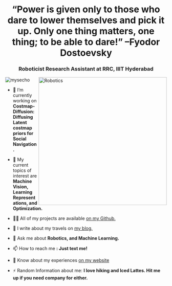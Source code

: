 <h1 align="center">“Power is given only to those who dare to lower themselves and pick it up. Only one thing matters, one thing; to be able to dare!” –Fyodor Dostoevsky</h1>
<h3 align="center">Roboticist Research Assistant at RRC, IIIT Hyderabad</h3>
<img align="right" alt="Robotics" width="400" src="https://64.media.tumblr.com/c8b76decdf64a169184660d40481f280/tumblr_o6kgx8WtZu1ults25o3_1280.gif">

<p align="left"> <img src="https://komarev.com/ghpvc/?username=mysecho&label=Profile%20views&color=0e75b6&style=flat" alt="mysecho" /> </p>

- 🔭 I’m currently working on **Costmap-Diffusion: Diffusing Latent costmap priors for Social Navigation.**

- 🌱 My current topics of interest are **Machine Vision, Learning Representations, and Optimization.**

- 👨‍💻 All of my projects are available [on my Github.](https://github.com/MysEcho)

- 📝 I write about my travels on [my blog.](https://medium.com/@antareepsinha12/a-perfect-couple-of-days-in-singapore-ed9cfef81b24)

- 💬 Ask me about **Robotics, and Machine Learning.**

- 📫 How to reach me **: Just text me!**

- 📄 Know about my experiences [on my website](https://mysecho.github.io/mys-monolith.github.io//)

- ⚡ Random Information about me:  **I love hiking and Iced Lattes. Hit me up if you need company for either.**



